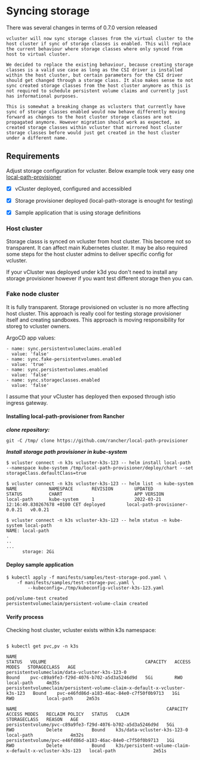 # Syncing storage
There was several changes in terms of 0.7.0 version released

```
vcluster will now sync storage classes from the virtual cluster to the host cluster if sync of storage classes is enabled. This will replace the current behaviour where storage classes where only synced from host to virtual cluster.

We decided to replace the existing behaviour, because creating storage classes is a valid use case as long as the CSI driver is installed within the host cluster, but certain parameters for the CSI driver should get changed through a storage class. It also makes sense to not sync created storage classes from the host cluster anymore as this is not required to schedule persistent volume claims and currently just has informational purposes.

This is somewhat a breaking change as vclusters that currently have sync of storage classes enabled would now behave differently moving forward as changes to the host cluster storage classes are not propagated anymore. However migration should work as expected, as created storage classes within vcluster that mirrored host cluster storage classes before would just get created in the host cluster under a different name.
```


## Requirements
Adjust storage configuration for vcluster. Below example took very easy one [local-path-provisioner](https://github.com/rancher/local-path-provisioner)

- [X] vCluster deployed, configured and accessibled
- [X] Storage provisioner deployed (local-path-storage is enought for testing)
- [X] Sample application that is using storage definitions


### Host cluster
Storage classs is synced on vcluster from host cluster. This become not so transparent.
It can affect main Kubernetes cluster. It may be also required some steps for the host cluster 
admins to deliver specific config for vcluster.

If your vCluster was deployed under k3d you don't need to install any storage provisioner however if you want
test different storage then you can.

### Fake node cluster
It is fully transparent. Storage provisioned on vcluster is no more affecting host cluster.
This approach is really cool for testing storage provisioner itself and creating sandboxes.
This approach is moving responsibility for storeg to vcluster owners.

ArgoCD app values:

```
- name: sync.persistentvolumeclaims.enabled
  value: 'false'
- name: sync.fake-persistentvolumes.enabled
  value: 'true'
- name: sync.persistentvolumes.enabled
  value: 'false'
- name: sync.storageclasses.enabled
  value: 'false'
```


I assume that your vCluster has deployed then exposed through istio ingress gateway.

#### Installing local-path-provisioner from Rancher

***clone repository:***
```
git -C /tmp/ clone https://github.com/rancher/local-path-provisioner
```

***Install storage path provisioner in kube-system***
```
$ vcluster connect -n k3s vcluster-k3s-123 -- helm install local-path --namespace kube-system /tmp/local-path-provisioner/deploy/chart --set storageClass.defaultClass=true

$ vcluster connect -n k3s vcluster-k3s-123 -- helm list -n kube-system
NAME            NAMESPACE       REVISION        UPDATED                                 STATUS          CHART                           APP VERSION
local-path      kube-system     1               2022-03-21 12:16:49.830267678 +0100 CET deployed        local-path-provisioner-0.0.21   v0.0.21

$ vcluster connect -n k3s vcluster-k3s-123 -- helm status -n kube-system local-path
NAME: local-path
.
..
...
      storage: 2Gi
```

#### Deploy sample application
```
$ kubectl apply -f manifests/samples/test-storage-pod.yaml \
	-f manifests/samples/test-storage-pvc.yaml \
        --kubeconfig=./tmp/kubeconfig-vcluster-k3s-123.yaml

pod/volume-test created
persistentvolumeclaim/persistent-volume-claim created
```

#### Verify process

Checking host cluster, vcluster exists within k3s namespace:

```

$ kubectl get pvc,pv -n k3s

NAME                                                                         STATUS   VOLUME                                     CAPACITY   ACCESS MODES   STORAGECLASS   AGE
persistentvolumeclaim/data-vcluster-k3s-123-0                                Bound    pvc-c89a9fe3-f29d-4076-b702-a5d3a5246d9d   5Gi        RWO            local-path     4m35s
persistentvolumeclaim/persistent-volume-claim-x-default-x-vcluster-k3s-123   Bound    pvc-e46fd86d-a183-46ac-84e0-c7f50f0b9713   1Gi        RWO            local-path     2m53s

NAME                                                        CAPACITY   ACCESS MODES   RECLAIM POLICY   STATUS   CLAIM                                                      STORAGECLASS   REASON   AGE
persistentvolume/pvc-c89a9fe3-f29d-4076-b702-a5d3a5246d9d   5Gi        RWO            Delete           Bound    k3s/data-vcluster-k3s-123-0                                local-path              4m32s
persistentvolume/pvc-e46fd86d-a183-46ac-84e0-c7f50f0b9713   1Gi        RWO            Delete           Bound    k3s/persistent-volume-claim-x-default-x-vcluster-k3s-123   local-path              2m51s

```


